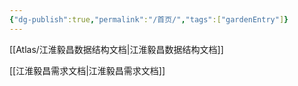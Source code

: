```yaml
---
{"dg-publish":true,"permalink":"/首页/","tags":["gardenEntry"]}
---
```



 [[Atlas/江淮毅昌数据结构文档\|江淮毅昌数据结构文档]]

 [[江淮毅昌需求文档\|江淮毅昌需求文档]]
